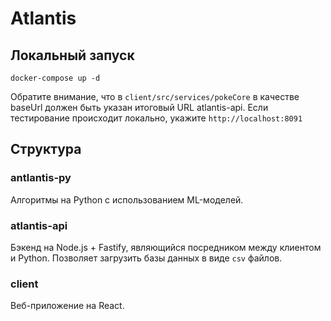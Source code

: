 # Atlantis

## Локальный запуск

```
docker-compose up -d
```

Обратите внимание, что в `client/src/services/pokeCore` в качестве
baseUrl должен быть указан итоговый URL atlantis-api. Если тестирование
происходит локально, укажите `http://localhost:8091`

## Структура

### antlantis-py

Алгоритмы на Python с использованием ML-моделей.

### atlantis-api

Бэкенд на Node.js + Fastify, являющийся посредником между клиентом и
Python. Позволяет загрузить базы данных в виде `csv` файлов.

### client

Веб-приложение на React.
